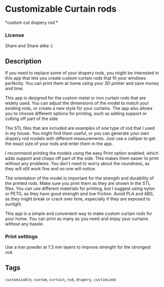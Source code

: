 # Customizable Curtain rods
*custom cut drapery rod *

### License
Share and Share alike :)

## Description

If you need to replace some of your drapery rods, you might be interested in this app that lets you create custom curtain rods that fit your windows perfectly. You can print them at home using your 3D printer and save money and time.

This app is designed for the custom metal or iron curtain rods that are widely used. You can adjust the dimensions of the model to match your existing rods, or create a new style for your curtains. The app also allows you to choose different options for printing, such as adding support or cutting off part of the side.

The STL files that are included are examples of one type of rod that I used in my house. You might find them useful, or you can generate your own drapery rod models with different measurements. Just use a calliper to get the exact size of your rods and enter them in the app.

I recommend printing the models using the easy Print option enabled, which adds support and chops off part of the side. This makes them easier to print without any problems. You don't need to worry about the roundness, as they will still work fine and no one will notice.

The orientation of the model is important for the strength and durability of the printed rods. Make sure you print them as they are shown in the STL files. You can use different materials for printing, but I suggest using nylon or PETG, as they have good strength and low friction. Avoid PLA and ABS, as they might break or crack over time, especially if they are exposed to sunlight.

This app is a simple and convenient way to make custom curtain rods for your home. You can print as many as you need and enjoy your curtains without any hassle.


### Print settings

Use a iron powder at 1.3 mm layers to improve strength for the strongest rod.


## Tags
`customizable`, `custom`, `curtain`, `rod`, `drapery`, `custimized`
